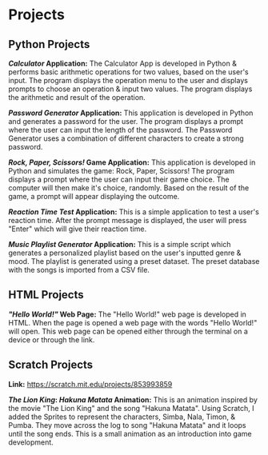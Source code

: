 # Projects

## Python Projects
  **_Calculator_ Application:** The Calculator App is developed in Python & performs basic arithmetic operations for two values, based on the user's input. The program displays the 
  operation menu to the user and displays prompts to choose an operation & input two values. The program displays the arithmetic and result of the operation. 

  **_Password Generator_ Application:** This application is developed in Python and generates a password for the user. The program displays a prompt where the user can input the 
  length of the password. The Password Generator uses a combination of different characters to create a strong password. 
  
  **_Rock, Paper, Scissors!_ Game Application:** This application is developed in Python and simulates the game: Rock, Paper, Scissors! The program displays a 
  prompt where the user can input their game choice. The computer will then make it's choice, randomly. Based on the result of the game, a prompt will 
  appear displaying the outcome. 

  **_Reaction Time Test_ Application:** This is a simple application to test a user's reaction time. After the prompt message is displayed, the user will press "Enter" which will      give their reaction time. 

  **_Music Playlist Generator_ Application:** This is a simple script which generates a personalized playlist based on the user's inputted genre & mood. The playlist is generated 
  using a preset dataset. The preset database with the songs is imported from a CSV file. 


## HTML Projects
  **_"Hello World!"_ Web Page:** The "Hello World!" web page is developed in HTML. When the page is opened a web page with the words "Hello World!" will open. This web page can be opened either through the terminal on a device or through the link. 

## Scratch Projects
**Link:** https://scratch.mit.edu/projects/853993859   

**_The Lion King_: _Hakuna Matata_ Animation:** This is an animation inspired by the movie "The Lion King" and the song "Hakuna Matata". Using Scratch, I added the Sprites to represent the characters, Simba, Nala, Timon, & Pumba. They move across the log to song "Hakuna Matata" and it loops until the song ends. This is a small animation as an introduction into game development. 
  
